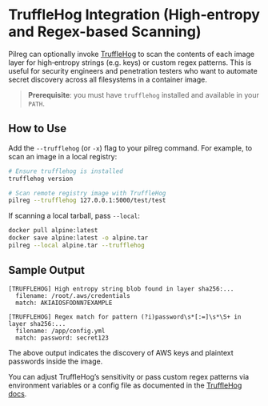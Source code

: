 # TruffleHog Integration (High‑entropy and Regex-based Scanning)

Pilreg can optionally invoke [TruffleHog](https://github.com/trufflesecurity/trufflehog) to scan the contents
of each image layer for high‑entropy strings (e.g. keys) or custom regex patterns. This is useful for
security engineers and penetration testers who want to automate secret discovery across all filesystems
in a container image.

> **Prerequisite**: you must have `trufflehog` installed and available in your `PATH`.

## How to Use

Add the `--trufflehog` (or `-x`) flag to your pilreg command. For example, to scan an image in a local registry:

```bash
# Ensure trufflehog is installed
trufflehog version

# Scan remote registry image with TruffleHog
pilreg --trufflehog 127.0.0.1:5000/test/test
```

If scanning a local tarball, pass `--local`:

```bash
docker pull alpine:latest
docker save alpine:latest -o alpine.tar
pilreg --local alpine.tar --trufflehog
```

## Sample Output

```text
[TRUFFLEHOG] High entropy string blob found in layer sha256:...
  filename: /root/.aws/credentials
  match: AKIAIOSFODNN7EXAMPLE

[TRUFFLEHOG] Regex match for pattern (?i)password\s*[:=]\s*\S+ in layer sha256:...
  filename: /app/config.yml
  match: password: secret123
```

The above output indicates the discovery of AWS keys and plaintext passwords inside the image.

You can adjust TruffleHog’s sensitivity or pass custom regex patterns via environment variables
or a config file as documented in the [TruffleHog docs](https://github.com/trufflesecurity/trufflehog).
